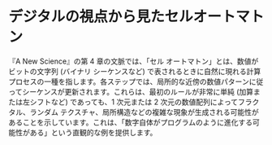 # デジタルの視点から見たセルオートマトン

『A New Science』の第 4 章の文脈では、「セル オートマトン」とは、数値がビットの文字列 (バイナリ シーケンスなど) で表されるときに自然に現れる計算プロセスの一種を指します。各ステップでは、局所的な近傍の数値パターンに従ってシーケンスが更新されます。これらは、最初のルールが非常に単純 (加算または左シフトなど) であっても、1 次元または 2 次元の数値配列によってフラクタル、ランダム テクスチャ、局所構造などの複雑な現象が生成される可能性があることを示しています。これは、「数字自体がプログラムのように進化する可能性がある」という直観的な例を提供します。